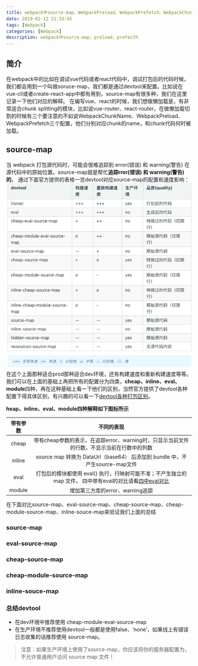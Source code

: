 ```yaml
---
title: webpack中source-map、WebpackPreload、WebpackPrefetch、WebpackChunkName
date: 2019-02-12 21:33:45
tags: [Webpack]
categories: [Webpack]
description: webpack中source-map、preload、prefecth
---
```

## 简介
在webpack中的比如在调试vue代码或者react代码中，调试打包后的代码时候，我们都会用到一个叫做soruce-map，我们都是通过devtool来配置。比如说在vue-cli或者create-react-app中都有用到，source-map有很多种，我们在这里记录一下他们对应的解释。
在编写vue、react的时候，我们想做懒加载是，有非常适合chunk splitting的模块，比如说vue-router、react-router，在做懒加载切割的时候有三个要注意的不如说WebpackChunkName、WebpackPreload、WebpackPrefetch三个配置，他们分别对应chunk的name，和chunk代码何时被加载。

## source-map
当 webpack 打包源代码时，可能会很难追踪到 error(错误) 和 warning(警告) 在源代码中的原始位置。source-map就是帮忙**追踪rror(错误) 和 warning(警告)的**。
通过下面官方提供的表格一览devtool对应source-map的配置和速度影响：
![webpack source-map](../../images/webpack/webpack-1-2.png)
在这个上面那种适合prod那种适合dev环境，还有构建速度和重新构建速度等等。我们可以在上面的基础上再把所有的配置分为四类，**cheap、inline、eval、module**四种，再在这种基础上看一下他们的区别，当然官方提供了devtool各种配置下得具体区别，有兴趣的可以看一下[devtool各种打包区别](https://github.com/webpack/webpack/tree/master/examples/source-map)。

**heap、inline、eval、module四种解释如下图标所示**

| 带有参数	| 不同的表现 |
|:----------:|:-------------:|
| cheap |  带有cheap参数的表示，在追踪error、warning时，只显示当前文件的行数，不显示当前在行数中的列数 |
| inline |  source map 转换为 DataUrl（base64） 后添加到 bundle 中，不产生source-map文件 |
| eval |  打包后的模块都使用 eval() 执行，行映射可能不准；不产生独立的 map 文件， 四中带有eval的对比请看[四中eval对比](https://webpack.docschina.org/configuration/devtool#%E5%AF%B9%E4%BA%8E%E5%BC%80%E5%8F%91%E7%8E%AF%E5%A2%83) |
| module | 增加第三方库的error、warning追踪 |

在下面对比source-map、eval-source-map、cheap-source-map、cheap-module-source-map、inline-souce-map来验证我们上面的总结
### source-map

### eval-source-map

### cheap-source-map

### cheap-module-source-map

### inline-souce-map

### 总结devtool
- 在dev环境中推荐使用 cheap-module-eval-source-map
- 在生产环境不推荐使用devtool一般都是使用false、‘none’，如果线上有错误日志收集的话推荐使用 source-map。

> 注意：如果生产环境上使用了source-map，你应该将你的服务器配置为，不允许普通用户访问 source map 文件！
